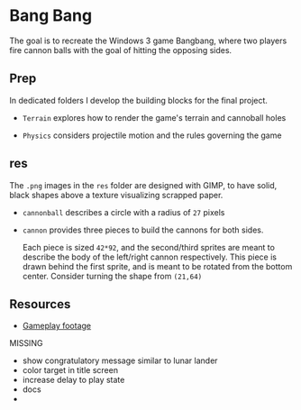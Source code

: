 # Bang Bang

The goal is to recreate the Windows 3 game Bangbang, where two players fire cannon balls with the goal of hitting the opposing sides.

## Prep

In dedicated folders I develop the building blocks for the final project.

- `Terrain` explores how to render the game's terrain and cannoball holes

- `Physics` considers projectile motion and the rules governing the game

## res

The `.png` images in the `res` folder are designed with GIMP, to have solid, black shapes above a texture visualizing scrapped paper.

- `cannonball` describes a circle with a radius of `27` pixels

- `cannon` provides three pieces to build the cannons for both sides.

  Each piece is sized `42*92`, and the second/third sprites are meant to describe the body of the left/right cannon respectively. This piece is drawn behind the first sprite, and is meant to be rotated from the bottom center. Consider turning the shape from `(21,64)`

## Resources

- [Gameplay footage](https://www.youtube.com/watch?v=Y89ByQPqODk)

MISSING

- show congratulatory message similar to lunar lander
- color target in title screen
- increase delay to play state
- docs
-
